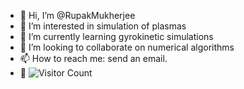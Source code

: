 - 👋 Hi, I’m @RupakMukherjee
- 👀 I’m interested in simulation of plasmas
- 🌱 I’m currently learning gyrokinetic simulations
- 💞️ I’m looking to collaborate on numerical algorithms
- 📫 How to reach me: send an email.
- 👀 ![Visitor Count](https://profile-counter.glitch.me/RupakMukherjee/count.svg)


<!---
RupakMukherjee/RupakMukherjee is a ✨ special ✨ repository because its `README.md` (this file) appears on your GitHub profile.
You can click the Preview link to take a look at your changes.
--->
